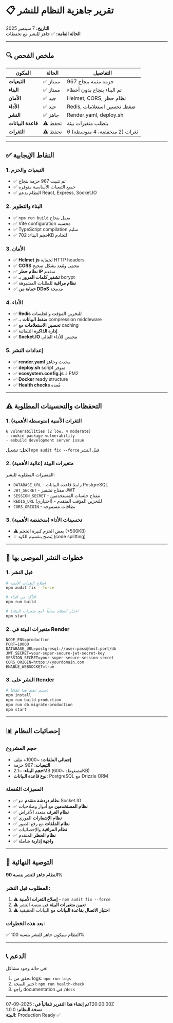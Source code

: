# 📋 تقرير جاهزية النظام للنشر

**التاريخ:** 7 سبتمبر 2025  
**الحالة العامة:** ✅ جاهز للنشر مع تحفظات

---

## 🔍 ملخص الفحص

| المكون | الحالة | التفاصيل |
|---------|--------|-----------|
| **التبعيات** | ✅ ممتاز | 967 حزمة مثبتة بنجاح |
| **البناء** | ✅ ممتاز | تم البناء بنجاح بدون أخطاء |
| **الأمان** | ✅ جيد | Helmet, CORS, نظام حظر |
| **الأداء** | ✅ جيد | Redis, ضغط, تحسين استعلامات |
| **النشر** | ✅ جاهز | Render.yaml, deploy.sh |
| **قاعدة البيانات** | ⚠️ تحفظ | يتطلب متغيرات بيئة |
| **الثغرات** | ⚠️ تحفظ | 6 ثغرات (2 منخفضة، 4 متوسطة) |

---

## ✅ النقاط الإيجابية

### 1. **التبعيات والحزم**
- ✅ تم تثبيت 967 حزمة بنجاح
- ✅ جميع التبعيات الأساسية متوفرة
- ✅ النظام يدعم React, Express, Socket.IO

### 2. **البناء والتطوير**
- ✅ `npm run build` يعمل بنجاح
- ✅ Vite configuration محسنة
- ✅ TypeScript compilation سليم
- ✅ حجم البناء: 702KB للخادم

### 3. **الأمان**
- ✅ **Helmet.js** لحماية HTTP headers
- ✅ **CORS** محمي ومُعد بشكل صحيح  
- ✅ **نظام حظر IP** متقدم
- ✅ **تشفير كلمات المرور** بـ bcrypt
- ✅ **نظام مراقبة** للطلبات المشبوهة
- ✅ **حماية من DDoS** مدمجة

### 4. **الأداء**
- ✅ **Redis** للتخزين المؤقت والجلسات
- ✅ **ضغط البيانات** بـ compression middleware
- ✅ **تحسين الاستعلامات** مع caching
- ✅ **إدارة الذاكرة** التلقائية
- ✅ **Socket.IO** محسن للأداء العالي

### 5. **إعدادات النشر**
- ✅ **render.yaml** محدث وجاهز
- ✅ **deploy.sh** script متوفر
- ✅ **ecosystem.config.js** لـ PM2
- ✅ **Docker** ready structure
- ✅ **Health checks** مُعدة

---

## ⚠️ التحفظات والتحسينات المطلوبة

### 1. **الثغرات الأمنية** (متوسطة الأهمية)
```
6 vulnerabilities (2 low, 4 moderate)
- cookie package vulnerability
- esbuild development server issue
```
**الحل:** تشغيل `npm audit fix --force` قبل النشر

### 2. **متغيرات البيئة** (عالية الأهمية)
المتغيرات المطلوبة للنشر:
- `DATABASE_URL` - رابط قاعدة البيانات PostgreSQL
- `JWT_SECRET` - مفتاح تشفير JWT
- `SESSION_SECRET` - مفتاح جلسات المستخدمين
- `REDIS_URL` (اختياري) - للتخزين المؤقت المتقدم
- `CORS_ORIGIN` - نطاقات مسموحة

### 3. **تحسينات الأداء** (منخفضة الأهمية)
- ⚠️ بعض الحزم كبيرة الحجم (+500KB)
- 💡 يُنصح بتقسيم الكود (code splitting)

---

## 🚀 خطوات النشر الموصى بها

### 1. **قبل النشر**
```bash
# إصلاح الثغرات الأمنية
npm audit fix --force

# التأكد من البناء
npm run build

# اختبار النظام محلياً (مع متغيرات البيئة)
npm start
```

### 2. **متغيرات البيئة في Render**
```env
NODE_ENV=production
PORT=10000
DATABASE_URL=postgresql://user:pass@host:port/db
JWT_SECRET=your-super-secure-jwt-secret-key
SESSION_SECRET=your-super-secure-session-secret
CORS_ORIGIN=https://yourdomain.com
ENABLE_WEBSOCKET=true
```

### 3. **النشر على Render**
```bash
# سيتم تنفيذ هذا تلقائياً:
npm install
npm run build-production
npm run db:migrate-production
npm start
```

---

## 📊 إحصائيات النظام

### حجم المشروع
- **إجمالي الملفات:** ~1000+ ملف
- **التبعيات:** 967 حزمة
- **حجم البناء:** ~2.1MB (مضغوط: ~600KB)
- **نوع قاعدة البيانات:** PostgreSQL مع Drizzle ORM

### المميزات المُفعلة
- ✅ **نظام دردشة متقدم** مع Socket.IO
- ✅ **نظام المستخدمين** مع أدوار وصلاحيات
- ✅ **نظام الغرف** متعدد الأغراض
- ✅ **نظام الإشعارات** الفوري
- ✅ **نظام الملفات** مع رفع الصور
- ✅ **نظام المراقبة** والإحصائيات
- ✅ **نظام الحظر** المتقدم
- ✅ **واجهة إدارية** شاملة

---

## 🎯 التوصية النهائية

**النظام جاهز للنشر بنسبة 90%**

### المطلوب قبل النشر:
1. ⚠️ **إصلاح الثغرات الأمنية** - `npm audit fix --force`
2. ⚠️ **تعيين متغيرات البيئة** في منصة النشر
3. ⚠️ **اختبار الاتصال بقاعدة البيانات** مع البيانات الحقيقية

### بعد هذه الخطوات:
✅ النظام سيكون جاهز للنشر بنسبة 100%

---

## 📞 الدعم

في حالة وجود مشاكل:
1. تحقق من logs: `npm run logs`
2. اختبر الصحة: `npm run health-check`
3. راجع documentation في `/docs`

---

**تم إنشاء هذا التقرير تلقائياً في:** 2025-09-07T20:20:00Z  
**نسخة النظام:** 1.0.0  
**البيئة:** Production Ready ✅